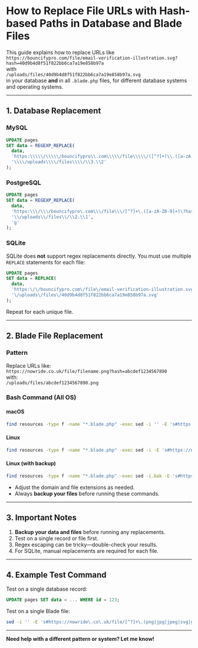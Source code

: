 # How to Replace File URLs with Hash-based Paths in Database and Blade Files

This guide explains how to replace URLs like  
`https://bouncifypro.com/file/email-verification-illustration.svg?hash=40d9b4d8f51f822bb6ca7a19e858b97a`  
with  
`/uploads/files/40d9b4d8f51f822bb6ca7a19e858b97a.svg`  
in your database **and** in all `.blade.php` files, for different database systems and operating systems.

---

## 1. Database Replacement

### MySQL

```sql
UPDATE pages 
SET data = REGEXP_REPLACE(
  data, 
  'https:\\\\\/\\\\\/bouncifypro\\.com\\\\\/file\\\\\/([^?]+)\\.([a-zA-Z0-9]+)\\?hash=([a-zA-Z0-9]+)',
  '\\\\/uploads\\\\/files\\\\/\\3.\\2'
);
```

### PostgreSQL

```sql
UPDATE pages 
SET data = REGEXP_REPLACE(
  data,
  'https:\\\/\\\/bouncifypro\.com\\\/file\\\/[^?]+\.([a-zA-Z0-9]+)\?hash=([a-zA-Z0-9]+)',
  '\\/uploads\\/files\\/\\2.\\1',
  'g'
);
```

### SQLite

SQLite does **not** support regex replacements directly. You must use multiple `REPLACE` statements for each file:

```sql
UPDATE pages 
SET data = REPLACE(
  data,
  'https:\/\/bouncifypro.com\/file\/email-verification-illustration.svg?hash=40d9b4d8f51f822bb6ca7a19e858b97a',
  '\/uploads\/files\/40d9b4d8f51f822bb6ca7a19e858b97a.svg'
);
```
Repeat for each unique file.

---

## 2. Blade File Replacement

### Pattern

Replace URLs like:  
`https://nowride.co.uk/file/filename.png?hash=abcdef1234567890`  
with:  
`/uploads/files/abcdef1234567890.png`

### Bash Command (All OS)

#### **macOS**

```bash
find resources -type f -name "*.blade.php" -exec sed -i '' -E 's#https://nowride\.co\.uk/file/[^?]+\.(png|jpg|jpeg|svg|gif)\?hash=([a-zA-Z0-9]+)#/uploads/files/\2.\1#g' {} +
```

#### **Linux**

```bash
find resources -type f -name "*.blade.php" -exec sed -i -E 's#https://nowride\.co\.uk/file/[^?]+\.(png|jpg|jpeg|svg|gif)\?hash=([a-zA-Z0-9]+)#/uploads/files/\2.\1#g' {} +
```

#### **Linux (with backup)**

```bash
find resources -type f -name "*.blade.php" -exec sed -i.bak -E 's#https://nowride\.co\.uk/file/[^?]+\.(png|jpg|jpeg|svg|gif)\?hash=([a-zA-Z0-9]+)#/uploads/files/\2.\1#g' {} +
```

- Adjust the domain and file extensions as needed.
- Always **backup your files** before running these commands.

---

## 3. Important Notes

1. **Backup your data and files** before running any replacements.
2. Test on a single record or file first.
3. Regex escaping can be tricky—double-check your results.
4. For SQLite, manual replacements are required for each file.

---

## 4. Example Test Command

Test on a single database record:

```sql
UPDATE pages SET data = ... WHERE id = 123;
```

Test on a single Blade file:

```bash
sed -i '' -E 's#https://nowride\.co\.uk/file/[^?]+\.(png|jpg|jpeg|svg|gif)\?hash=([a-zA-Z0-9]+)#/uploads/files/\2.\1#g' resources/views/pages/example.blade.php
```

---

**Need help with a different pattern or system? Let me know!**
